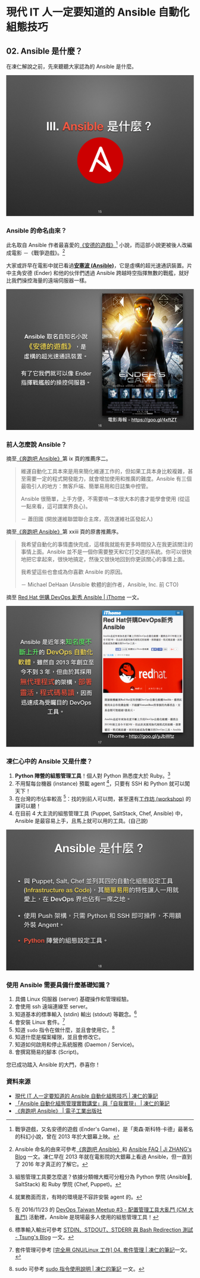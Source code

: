 # 現代 IT 人一定要知道的 Ansible 自動化組態技巧

## 02. Ansible 是什麼？

在凍仁解說之前，先來聽聽大家認為的 Ansible 是什麼。

![automate_with_ansible_basic-07.jpg](imgs/automate_with_ansible_basic-07.jpg)


### Ansible 的命名由來？

此名取自 Ansible 作者最喜愛的[《安德的遊戲》][enders_game][^1] 小說，而這部小說更被後人改編成電影 －《戰爭遊戲》。[^2]

大家或許早在電影中就已看過[**安塞波 (Ansible)**][ansible_enders_game_wiki]，它是虛構的超光速通訊裝置。片中主角安德 (Ender) 和他的伙伴們透過 Ansible 跨越時空指揮無數的戰艦，就好比我們操控海量的遠端伺服器一樣。



[ansible_enders_game_wiki]: http://enderverse.wikia.com/wiki/Ansible
[enders_game]: https://zh.wikipedia.org/zh-tw/安德的游戏

![automate_with_ansible_basic-08.jpg](imgs/automate_with_ansible_basic-08.jpg)


### 前人怎麼說 Ansible？

摘至[《奔跑吧 Ansible》][ansiblebook_china]第 ix 頁的推薦序二。

[ansiblebook_china]: http://www.phei.com.cn/module/goods/wssd_content.jsp?bookid=44223

> 維運自動化工具本來是用來簡化維運工作的，但如果工具本身比較複雜，甚至需要一定的程式開發能力，就會增加使用和推廣的難度。Ansible 有三個最吸引人的地方：無客戶端、簡單易用和日誌集中控管。
>
> Ansible 很簡單，上手方便，不需要啃一本很大本的書才能學會使用 (從這一點來看，這可謂業界良心)。
>
> － 蕭田國 (開放運維聯盟聯合主席，高效運維社區發起人)

摘至[《奔跑吧 Ansible》][ansiblebook_china]第 xxiii 頁的原書推薦序。

> 我希望自動化的事情盡快完成，這樣我就能有更多時間投入在我更該關注的事情上面。Ansible 並不是一個你需要整天和它打交道的系統。你可以很快地把它拿起來，很快地搞定，然後又很快地回到你更該關心的事情上面。
>
> 我希望這些也會成為你喜歡 Ansible 的原因。
>
> － Michael DeHaan (Ansible 軟體的創作者，Ansible, Inc. 前 CTO)

摘至 [Red Hat 併購 DevOps 新秀 Ansible | iThome][ansible_ithome] 一文。

[ansible_ithome]: http://www.ithome.com.tw/news/99354

![automate_with_ansible_basic-09.jpg](imgs/automate_with_ansible_basic-09.jpg)


### 凍仁心中的 Ansible 又是什麼？

1. **Python 陣營的組態管理工具**！個人對 Python 熟悉度大於 Ruby。[^3]
2. 不用幫每台機器 (instance) 預載 agent [^4]，只要有 SSH 和 Python 就可以闖天下！
3. 在台灣的市佔率較高 [^5]：找的到前人可以問，甚至還有[工作坊 (workshop)][ansible_workshop] 的課可以聽！
4. 在目前 4 大主流的組態管理工具 (Puppet, SaltStack, Chef, Ansible) 中， Ansible 是最容易上手，且馬上就可以用的工具。(自己說)

[ansible_workshop]: http://devopssummit.ithome.com.tw/workshop/ansible/

![automate_with_ansible_basic-10.jpg](imgs/automate_with_ansible_basic-10.jpg)


### 使用 Ansible 需要具備什麼基礎知識？

1. 具備 Linux 伺服器 (server) 基礎操作和管理經驗。
2. 會使用 ssh 遠端連線至 server。
3. 知道基本的標準輸入 (stdin) 輸出 (stdout) 等觀念。[^6]
4. 會安裝 Linux 套件。[^7]
4. 知道 `sudo` 指令在做什麼，並且會使用它。[^8]
5. 知道什麼是檔案權限，並且會修改它。
6. 知道如何啟用和停止系統服務 (Daemon / Service)。
7. 會撰寫簡易的腳本 (Script)。

您已成功踏入 Ansible 的大門，恭喜你！


### 資料來源

* [現代 IT 人一定要知道的 Ansible 自動化組態技巧 | 凍仁的筆記](http://note.drx.tw/2016/05/automate-with-ansible-basic.html)
* [「Ansible 自動化組態管理實戰講堂」與「自我實現」 | 凍仁的筆記](http://note.drx.tw/2016/03/ansible-workshop-and-self-realization.html)
* [《奔跑吧 Ansible》 | 電子工業出版社][ansiblebook_china]


[^1]: 戰爭遊戲，又名安德的遊戲 (Ender's Game)，是「奧森·斯科特·卡德」最著名的科幻小說，曾在 2013 年於大銀幕上映。 

[^2]: Ansible 命名的由來可參考[《奔跑吧 Ansible》][ansiblebook_china]和 [Ansible FAQ | Ji ZHANG's Blog](http://shzhangji.com/blog/2013/06/11/ansible-faq/) 一文。凍仁早在 2013 年就在電影院的大銀幕上看過 Ansible，但一直到了 2016 年才真正的了解它。

[^3]: 組態管理工具要怎麼選？依據分類帽大概可分粗分為 Python 學院 (Ansible, SaltStack) 和 Ruby 學院 (Chef, Puppet)。

[^4]: 就業務面而言，有時的環境是不容許安裝 agent 的。

[^5]: 在 2016/11/23 的 [DevOps Taiwan Meetup #3 - 配置管理工具大亂鬥 (CM 大亂鬥)][devops_meetup3_cm_tools] 活動裡，Ansible 是現場最多人使用的組態管理工具！

[devops_meetup3_cm_tools]: http://devops.kktix.cc/events/meetup3-cm-tools-96091c

[^6]: 標準輸入輸出可參考 [STDIN、STDOUT、STDERR 與 Bash Redirection 測試 - Tsung's Blog][stdin_stdout_stderr] 一文。

[stdin_stdout_stderr]: https://blog.longwin.com.tw/2013/03/stdin-stdout-stderr-redirection-2013/

[^7]: 套件管理可參考 [[完全用 GNU/Linux 工作] 04. 套件管理 | 凍仁的筆記][package-management]一文。

[package-management]: http://note.drx.tw/2013/09/working-with-linux-04-package-management.html 

[^8]: sudo 可參考 [sudo 指令使用說明 | 凍仁的筆記](http://note.drx.tw/2008/01/linuxsudo.html) 一文。

